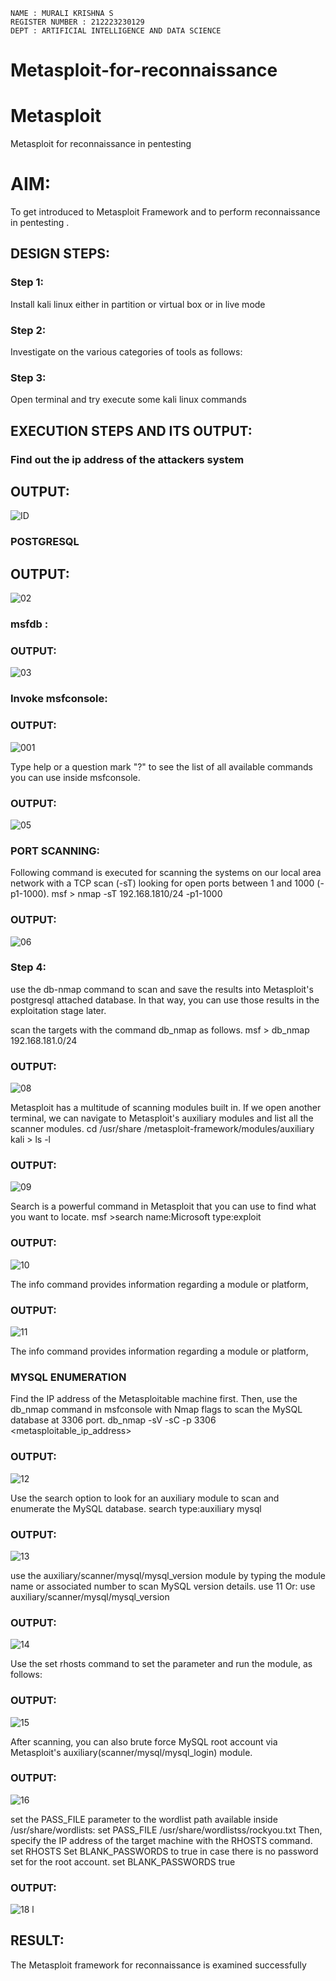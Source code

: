 ```
NAME : MURALI KRISHNA S
REGISTER NUMBER : 212223230129
DEPT : ARTIFICIAL INTELLIGENCE AND DATA SCIENCE
```
# Metasploit-for-reconnaissance
# Metasploit
Metasploit for reconnaissance in pentesting

# AIM:

To get introduced to Metasploit Framework and to  perform reconnaissance  in pentesting .

## DESIGN STEPS:

### Step 1:

Install kali linux either in partition or virtual box or in live mode

### Step 2:

Investigate on the various categories of tools as follows:

### Step 3:

Open terminal and try execute some kali linux commands

## EXECUTION STEPS AND ITS OUTPUT:

### Find out the ip address of the attackers system


## OUTPUT:

![ID](https://github.com/user-attachments/assets/848ab409-1757-4c52-bc46-8a527b522c1d)



### POSTGRESQL

## OUTPUT:

![02](https://github.com/user-attachments/assets/6733bfd4-ca47-4ca8-9cfc-c297da8bcaef)

### msfdb :

### OUTPUT:

![03](https://github.com/user-attachments/assets/c4b60fc9-1171-434c-9b33-a3b89c5c5a23)

### Invoke msfconsole:

### OUTPUT:

![001](https://github.com/user-attachments/assets/647debb8-8a74-4633-bb09-ce1b598f75e1)

Type help or a question mark "?" to see the list of all available commands you can use inside msfconsole.

### OUTPUT:

![05](https://github.com/user-attachments/assets/d3ca4023-a5cf-49d3-a011-2749a259236e)

### PORT SCANNING:

Following command is executed for scanning the systems on our local area network with a TCP scan (-sT) looking for open ports between 1 and 1000 (-p1-1000). msf > nmap -sT 192.168.1810/24 -p1-1000

### OUTPUT:

![06](https://github.com/user-attachments/assets/63964cb0-b72b-49bf-bb0d-660275a0f93a)

### Step 4:

use the db-nmap command to scan and save the results into Metasploit's postgresql attached database. In that way, you can use those results in the exploitation stage later.

scan the targets with the command db_nmap as follows. msf > db_nmap 192.168.181.0/24

### OUTPUT:

![08](https://github.com/user-attachments/assets/8b17747b-e62a-4009-87fe-cd54dec03c16)


Metasploit has a multitude of scanning modules built in. If we open another terminal, we can navigate to Metasploit's auxiliary modules and list all the scanner modules. cd /usr/share /metasploit-framework/modules/auxiliary kali > ls -l

### OUTPUT:

![09](https://github.com/user-attachments/assets/787b0596-76c5-4c6a-8ed4-001bb0147a97)

Search is a powerful command in Metasploit that you can use to find what you want to locate. msf >search name:Microsoft type:exploit

### OUTPUT:

![10](https://github.com/user-attachments/assets/855d4e0e-8f66-4877-815d-eb5b2b00feeb)

The info command provides information regarding a module or platform,

### OUTPUT:

![11](https://github.com/user-attachments/assets/042d255c-029d-4e6a-a714-a64a5b77f0cb)

The info command provides information regarding a module or platform,

### MYSQL ENUMERATION

Find the IP address of the Metasploitable machine first. Then, use the db_nmap command in msfconsole with Nmap flags to scan the MySQL database at 3306 port. db_nmap -sV -sC -p 3306 <metasploitable_ip_address>

### OUTPUT:

![12](https://github.com/user-attachments/assets/99bb804f-3a7e-4355-a48d-a48045c57ac1)

Use the search option to look for an auxiliary module to scan and enumerate the MySQL database. search type:auxiliary mysql

### OUTPUT:

![13](https://github.com/user-attachments/assets/97a63214-9b39-4adb-b06c-ed71532d9209)

use the auxiliary/scanner/mysql/mysql_version module by typing the module name or associated number to scan MySQL version details. use 11 Or: use auxiliary/scanner/mysql/mysql_version

### OUTPUT:

![14](https://github.com/user-attachments/assets/15d5b05a-d093-4386-8761-b930f6ef3451)

Use the set rhosts command to set the parameter and run the module, as follows:

### OUTPUT:

![15](https://github.com/user-attachments/assets/2c1f065d-0a93-4280-807a-9704d2fb360d)

After scanning, you can also brute force MySQL root account via Metasploit's auxiliary(scanner/mysql/mysql_login) module.

### OUTPUT:

![16](https://github.com/user-attachments/assets/6d7060e7-25a7-49f0-b066-3306691f08d1)

set the PASS_FILE parameter to the wordlist path available inside /usr/share/wordlists: set PASS_FILE /usr/share/wordlistss/rockyou.txt Then, specify the IP address of the target machine with the RHOSTS command. set RHOSTS Set BLANK_PASSWORDS to true in case there is no password set for the root account. set BLANK_PASSWORDS true

### OUTPUT:

![18 l](https://github.com/user-attachments/assets/c3782d96-f467-4873-8cf7-684311028236)

## RESULT:
The Metasploit framework for reconnaissance is  examined successfully

